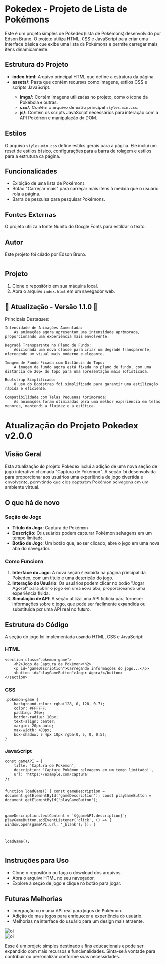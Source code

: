  <h1>Pokedex - Projeto de Lista de Pokémons</h1>

   <p>Este é um projeto simples de Pokedex (lista de Pokémons) desenvolvido por Edson Bruno. O projeto utiliza HTML, CSS e JavaScript para criar uma interface básica que exibe uma lista de Pokémons e permite carregar mais itens dinamicamente.</p>

  <h2>Estrutura do Projeto</h2>
 <ul>
  <li><strong>index.html:</strong> Arquivo principal HTML que define a estrutura da página.</li>
  <li><strong>assets/:</strong> Pasta que contém recursos como imagens, estilos CSS e scripts JavaScript.</li>
  <ul>
  <li><strong>imgs/:</strong> Contém imagens utilizadas no projeto, como o ícone da Pokébola e outras.</li>
  <li><strong>css/:</strong> Contém o arquivo de estilo principal <code>styles.min.css</code>.</li>
  <li><strong>js/:</strong> Contém os scripts JavaScript necessários para interação com a API Pokémon e manipulação do DOM.</li>
  </ul>
 </ul>

 <h2>Estilos</h2>

  <p>O arquivo <code>styles.min.css</code> define estilos gerais para a página. Ele inclui um reset de estilos básico, configurações para a barra de rolagem e estilos para a estrutura da página.</p>

  <h2>Funcionalidades</h2>
   <ul>
   <li>Exibição de uma lista de Pokémons.</li>
   <li>Botão "Carregar mais" para carregar mais itens à medida que o usuário rola a página.</li>
   <li>Barra de pesquisa para pesquisar Pokémons.</li>
   </ul>

  <h2>Fontes Externas</h2>

  <p>O projeto utiliza a fonte Nunito do Google Fonts para estilizar o texto.</p>
   <h2>Autor</h2>

  <p>Este projeto foi criado por Edson Bruno.</p>

   <img src='./a.png' alt=''>
   <br>
   <img src='./b.png' alt=''>

   <h2>Projeto</h2>

  <ol>
  <li>Clone o repositório em sua máquina local.</li>
  <li>Abra o arquivo <code>index.html</code> em um navegador web.</li>
 </ol>
 
 <h2> 🚀 Atualização - Versão 1.1.0 🌟</h2>

Principais Destaques:

    Intensidade de Animações Aumentada:
        As animações agora apresentam uma intensidade aprimorada, proporcionando uma experiência mais envolvente.

    Degradê Transparente no Plano de Fundo:
        Adicionada uma nova classe para criar um degradê transparente, oferecendo um visual mais moderno e elegante.

    Imagem de Fundo Fixada com Distância do Topo:
        A imagem de fundo agora está fixada no plano de fundo, com uma distância de 20px do topo para uma apresentação mais sofisticada.

    Bootstrap Simplificado:
        O uso do Bootstrap foi simplificado para garantir uma estilização rápida e eficiente.

    Compatibilidade com Telas Pequenas Aprimorada:
        As animações foram otimizadas para uma melhor experiência em telas menores, mantendo a fluidez e a estética.



  <h1>Atualização do Projeto Pokedex v2.0.0</h1>

   <h2>Visão Geral</h2>
    <p>
        Esta atualização do projeto Pokedex inclui a adição de uma nova seção de jogo interativo chamada "Captura de Pokémon". A seção foi desenvolvida para proporcionar aos usuários uma experiência de jogo divertida e envolvente, permitindo que eles capturem Pokémon selvagens em um ambiente virtual.
    </p>

   <h2>O que há de novo</h2>

   <h3>Seção de Jogo</h3>
    <ul>
        <li><strong>Título do Jogo</strong>: Captura de Pokémon</li>
        <li><strong>Descrição</strong>: Os usuários podem capturar Pokémon selvagens em um tempo limitado.</li>
        <li><strong>Botão de Jogo</strong>: Um botão que, ao ser clicado, abre o jogo em uma nova aba do navegador.</li>
    </ul>

   <h3>Como Funciona</h3>
    <ol>
        <li><strong>Interface do Jogo</strong>: A nova seção é exibida na página principal da Pokedex, com um título e uma descrição do jogo.</li>
        <li><strong>Interação do Usuário</strong>: Os usuários podem clicar no botão "Jogar Agora!" para abrir o jogo em uma nova aba, proporcionando uma experiência fluida.</li>
        <li><strong>Simulação de API</strong>: A seção utiliza uma API fictícia para fornecer informações sobre o jogo, que pode ser facilmente expandida ou substituída por uma API real no futuro.</li>
    </ol>

   <h2>Estrutura do Código</h2>
    <p>A seção do jogo foi implementada usando HTML, CSS e JavaScript:</p>

   <h3>HTML</h3>
    <pre><code>&lt;section class="pokemon-game"&gt;
    &lt;h2&gt;Jogo de Captura de Pokémon&lt;/h2&gt;
    &lt;p id="gameDescription"&gt;Carregando informações do jogo...&lt;/p&gt;
    &lt;button id="playGameButton"&gt;Jogar Agora!&lt;/button&gt;
&lt;/section&gt;</code></pre>

   <h3>CSS</h3>
    <pre><code>.pokemon-game {
    background-color: rgba(128, 0, 128, 0.7);
    color: #FFFFFF;
    padding: 20px;
    border-radius: 10px;
    text-align: center;
    margin: 20px auto;
    max-width: 400px;
    box-shadow: 0 4px 10px rgba(0, 0, 0, 0.5);
}</code></pre>

   <h3>JavaScript</h3>
    <pre><code>const gameAPI = {
    title: 'Captura de Pokémon',
    description: 'Capture Pokémon selvagens em um tempo limitado!',
    url: 'https://example.com/captura'
};

function loadGame() {
    const gameDescription = document.getElementById('gameDescription');
    const playGameButton = document.getElementById('playGameButton');

   gameDescription.textContent = \`\${gameAPI.description}\`;
    playGameButton.addEventListener('click', () => {
        window.open(gameAPI.url, '_blank');
    });
}

loadGame();</code></pre>

   <h2>Instruções para Uso</h2>
    <ul>
        <li>Clone o repositório ou faça o download dos arquivos.</li>
        <li>Abra o arquivo HTML no seu navegador.</li>
        <li>Explore a seção de jogo e clique no botão para jogar.</li>
    </ul>

   <h2>Futuras Melhorias</h2>
   <ul>
        <li>Integração com uma API real para jogos de Pokémon.</li>
        <li>Adição de mais jogos para enriquecer a experiência do usuário.</li>
        <li>Melhorias na interface do usuário para um design mais atraente.</li>
    </ul>
    <img src="10.png" alt='oi'>
    <br>
    <img src='11.png' alt='oi'>
    <br>

 <p>Esse é um projeto simples destinado a fins educacionais e pode ser expandido com mais recursos e funcionalidades. Sinta-se à vontade para contribuir ou personalizar conforme suas necessidades.</p>
